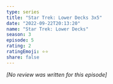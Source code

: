 ```yaml
---
type: series
title: "Star Trek: Lower Decks 3x5"
date: "2022-09-22T20:13:20"
name: "Star Trek: Lower Decks"
season: 3
episode: 5
rating: 2
ratingEmoji: ⭐️⭐️
share: false
---
```


_[No review was written for this episode]_
